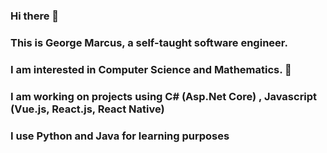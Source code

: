 ### Hi there 👋
### This is George Marcus, a self-taught software engineer.
### I am interested in Computer Science and Mathematics. 🌱 
### I am working on projects using C# (Asp.Net Core) , Javascript (Vue.js, React.js, React Native)
### I use Python and Java for learning purposes
<!--
**george-marcus/george-marcus** is a ✨ _special_ ✨ repository because its `README.md` (this file) appears on your GitHub profile.

